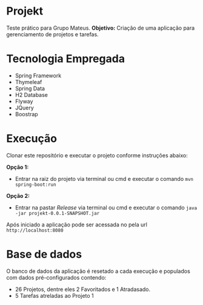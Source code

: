 
# Projekt
Teste prático para Grupo Mateus.
**Objetivo:** Criação de uma aplicação para gerenciamento de projetos e tarefas.

# Tecnologia Empregada
- Spring Framework
- Thymeleaf
- Spring Data
- H2 Database
- Flyway
- JQuery
- Boostrap

# Execução
Clonar este repositório e executar o projeto conforme instruções abaixo:

**Opção 1:**
 - Entrar na raiz do projeto via terminal ou cmd e executar o comando
   `mvn spring-boot:run`

**Opção 2:**
 - Entrar na pastar *Release* via terminal ou cmd e executar o comando `java -jar projekt-0.0.1-SNAPSHOT.jar`

Após iniciado a aplicação pode ser acessada no pela url `http://localhost:8080`

# Base de dados
O banco de dados da aplicação é resetado a cada execução e populados com dados pré-configurados contendo:

- 26 Projetos, dentre eles 2 Favoritados e 1 Atradasado.
- 5 Tarefas atreladas ao Projeto 1
